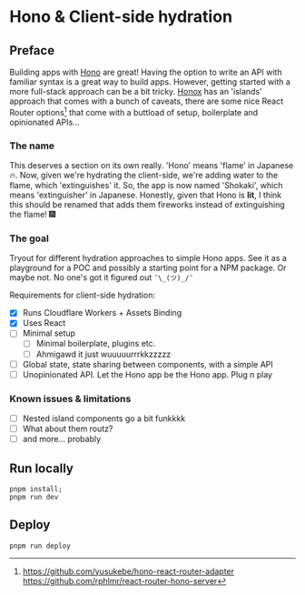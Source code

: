 # Hono & Client-side hydration

## Preface

Building apps with [Hono](https://hono.dev) are great! Having the option to
write an API with familiar syntax is a great way to build apps. However, getting
started with a more full-stack approach can be a bit tricky.
[Honox](https://github.com/honojs/honox) has an 'islands' approach that comes
with a bunch of caveats, there are some nice React Router options[^1] that come
with a buttload of setup, boilerplate and opinionated APIs...

[^1]: https://github.com/yusukebe/hono-react-router-adapter
  https://github.com/rphlmr/react-router-hono-server

### The name

This deserves a section on its own really. 'Hono' means 'flame' in Japanese 🔥.
Now, given we're hydrating the client-side, we're adding water to the flame,
which 'extinguishes' it. So, the app is now named 'Shokaki', which means
'extinguisher' in Japanese.
Honestly, given that Hono is **lit**, I think this should be renamed that adds
them fireworks instead of extinguishing the flame! 🎆

### The goal

Tryout for different hydration approaches to simple Hono apps. See it as a
playground for a POC and possibly a starting point for a NPM package. Or maybe
not. No one's got it figured out `¯\_(ツ)_/¯`

Requirements for client-side hydration:
- [x] Runs Cloudflare Workers + Assets Binding
- [x] Uses React
- [ ] Minimal setup
  - [ ] Minimal boilerplate, plugins etc.
  - [ ] Ahmigawd it just wuuuuurrrkkzzzzz
- [ ] Global state, state sharing between components, with a simple API
- [ ] Unopinionated API. Let the Hono app be the Hono app. Plug n play

### Known issues & limitations

- [ ] Nested island components go a bit funkkkk
- [ ] What about them routz?
- [ ] and more... probably

## Run locally

```shell
pnpm install;
pnpm run dev
```

## Deploy

```
pnpm run deploy
```
